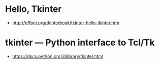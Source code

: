 # Hello, Tkinter #

* http://effbot.org/tkinterbook/tkinter-hello-tkinter.htm


# tkinter — Python interface to Tcl/Tk #

* https://docs.python.org/3/library/tkinter.html
